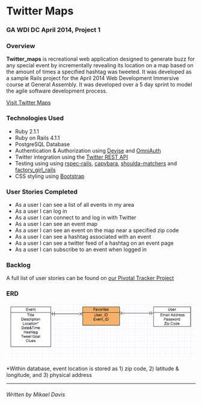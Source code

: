 # Twitter Maps

### GA WDI DC April 2014, Project 1

### Overview

**Twitter_maps** is recreational web application designed to generate buzz for any special event by incrementally revealing its location on a map based on the amount of times a specified hashtag was tweeted. It was developed as a sample Rails project for the April 2014 Web Development Immersive course at General Assembly. It was developed over a 5 day sprint to model the agile software development process.

[Visit Twitter Maps]()

### Technologies Used

* Ruby 2.1.1
* Ruby on Rails 4.1.1
* PostgreSQL Database
* Authentication & Authorization using [Devise](https://github.com/plataformatec/devise) and [OmniAuth](https://github.com/intridea/omniauth)
* Twitter integration using the [Twitter REST API](https://dev.twitter.com/docs/api/1.1)
* Testing using using [rspec-rails](https://github.com/rspec/rspec-rails), [capybara](https://github.com/jnicklas/capybara), [shoulda-matchers](https://github.com/thoughtbot/shoulda-matchers) and [factory_girl_rails](https://github.com/thoughtbot/factory_girl_rails)
* CSS styling using [Bootstrap](http://getbootstrap.com/)

### User Stories Completed

* As a user I can see a list of all events in my area
* As a user I can log in
* As a user I can connect to and log in with Twitter
* As a user I can see an event map
* As a user I can see an event on the map near a specified zip code
* As a user I can see a hashtag associated with an event
* As a user I can see a twitter feed of a hashtag on an event page
* As a user I can subscribe to an event when logged in


### Backlog

A full list of user stories can be found on [our Pivotal Tracker Project](https://www.pivotaltracker.com/s/projects/1102542)

### ERD

![ERD](ERD.png)

*Within database, event location is stored as 1) zip code, 2) latitude & longitude, and 3) physical address

---
###### Written by Mikael Davis
